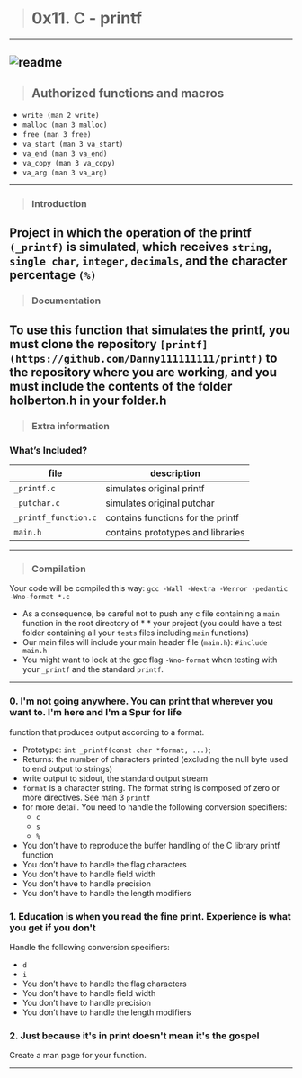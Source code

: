 > # 0x11. C - printf
---
![readme](https://img.shields.io/badge/readme-OK-green.svg?colorB=00C106)
---
> ## Authorized functions and macros
* `write (man 2 write)`
* `malloc (man 3 malloc)`
* `free (man 3 free)`
* `va_start (man 3 va_start)`
* `va_end (man 3 va_end)`
* `va_copy (man 3 va_copy)`
* `va_arg (man 3 va_arg)`
---
> ### Introduction
Project in which the operation of the printf `(_printf)` is simulated, which receives `string`, `single char`, `integer`, `decimals`, and the character percentage `(%)`
---
> ### Documentation
To use this function that simulates the printf, you must clone the repository `[printf](https://github.com/Danny111111111/printf)` to the repository where you are working, and you must include the contents of the folder holberton.h in your folder.h
---
> ### Extra information

### What’s Included?
|file|description| 
|----|-----------|
|  `_printf.c`  | simulates original printf | 
|  `_putchar.c` | simulates original putchar | 
|  `_printf_function.c`  | contains functions for the printf | 
| `main.h` | contains prototypes and libraries| 
---
> ### Compilation
Your code will be compiled this way:
`gcc -Wall -Wextra -Werror -pedantic -Wno-format *.c`
* As a consequence, be careful not to push any c file containing a `main` function in the root directory of * * your project (you could have a test folder containing all your `tests` files including `main` functions)
* Our main files will include your main header file (`main.h`): `#include main.h`
* You might want to look at the gcc flag `-Wno-format` when testing with your `_printf` and the standard `printf`.
---
### 0. I'm not going anywhere. You can print that wherever you want to. I'm here and I'm a Spur for life
function that produces output according to a format.
* Prototype: `int _printf(const char *format, ...)`;
* Returns: the number of characters printed (excluding the null byte used to end output to strings)
* write output to stdout, the standard output stream
* `format` is a character string. The format string is composed of zero or more directives. See man 3 `printf`
* for more detail. You need to handle the following conversion specifiers:
  * `c`
  * `s`
  * `%`
* You don’t have to reproduce the buffer handling of the C library printf function
* You don’t have to handle the flag characters
* You don’t have to handle field width
* You don’t have to handle precision
* You don’t have to handle the length modifiers
### 1. Education is when you read the fine print. Experience is what you get if you don't
Handle the following conversion specifiers:

* `d`
* `i`
* You don’t have to handle the flag characters
* You don’t have to handle field width
* You don’t have to handle precision
* You don’t have to handle the length modifiers
### 2. Just because it's in print doesn't mean it's the gospel

Create a man page for your function.

---
